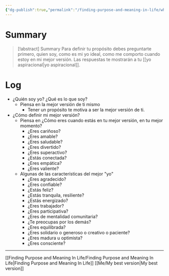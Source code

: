 ```yaml
---
{"dg-publish":true,"permalink":"/finding-purpose-and-meaning-in-life/who-i-am/","hide":true}
---
```


# Summary
>[!abstract] Summary
> Para definir tu propósito debes preguntarte primero, quien soy, como es mi yo ideal, como me comporto cuando estoy en mi mejor versión. Las respuestas te mostrarán a tu [[yo aspiracional\|yo aspiracional]].

# Log
- ¿Quién soy yo? ¿Qué es lo que soy?
   - Piensa en la mejor versión de ti mismo
      - Tener un propósito te motiva a ser la mejor versión de ti.
- ¿Cómo definir mi mejor versión?
   - Piensa en ¿Cómo eres cuando estás en tu mejor versión, en tu mejor momento?
      - ¿Eres cariñoso?
      - ¿Eres amable?
      - ¿Eres saludable?
      - ¿Eres divertido? 
      - ¿Eres superactivo?
      - ¿Estás conectada?
      - ¿Eres empática?
      - ¿Eres valiente?
   - Algunas de las características del mejor "yo"
      - ¿Eres agradecido?
      - ¿Eres confiable?
      - ¿Estás feliz?
      - ¿Estás tranquila, resiliente?
      - ¿Estás energizado?
      - ¿Eres trabajador?
      - ¿Eres participativa?
      - ¿Eres de mentalidad comunitaria?
      - ¿Te preocupas por los demás?
      - ¿Eres equilibrada?
      - ¿Eres solidario o generoso o creativo o paciente? 
      - ¿Eres madura u optimista? 
      - ¿Eres consciente?

---
[[Finding Purpose and Meaning In Life/Finding Purpose and Meaning In Life\|Finding Purpose and Meaning In Life]]
[[Me/My best version\|My best version]]